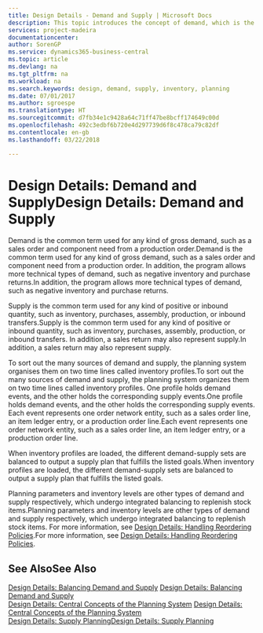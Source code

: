 ```yaml
---
title: Design Details - Demand and Supply | Microsoft Docs
description: This topic introduces the concept of demand, which is the common term used for any kind of gross demand, such as a sales order and component need from a production order.
services: project-madeira
documentationcenter: 
author: SorenGP
ms.service: dynamics365-business-central
ms.topic: article
ms.devlang: na
ms.tgt_pltfrm: na
ms.workload: na
ms.search.keywords: design, demand, supply, inventory, planning
ms.date: 07/01/2017
ms.author: sgroespe
ms.translationtype: HT
ms.sourcegitcommit: d7fb34e1c9428a64c71ff47be8bcff174649c00d
ms.openlocfilehash: 492c3edbf6b720e4d297739d6f8c478ca79c82df
ms.contentlocale: en-gb
ms.lasthandoff: 03/22/2018

---
```

# <a name="design-details-demand-and-supply"></a><span data-ttu-id="e5f0b-103">Design Details: Demand and Supply</span><span class="sxs-lookup"><span data-stu-id="e5f0b-103">Design Details: Demand and Supply</span></span>
<span data-ttu-id="e5f0b-104">Demand is the common term used for any kind of gross demand, such as a sales order and component need from a production order.</span><span class="sxs-lookup"><span data-stu-id="e5f0b-104">Demand is the common term used for any kind of gross demand, such as a sales order and component need from a production order.</span></span> <span data-ttu-id="e5f0b-105">In addition, the program allows more technical types of demand, such as negative inventory and purchase returns.</span><span class="sxs-lookup"><span data-stu-id="e5f0b-105">In addition, the program allows more technical types of demand, such as negative inventory and purchase returns.</span></span>  
  
<span data-ttu-id="e5f0b-106">Supply is the common term used for any kind of positive or inbound quantity, such as inventory, purchases, assembly, production, or inbound transfers.</span><span class="sxs-lookup"><span data-stu-id="e5f0b-106">Supply is the common term used for any kind of positive or inbound quantity, such as inventory, purchases, assembly, production, or inbound transfers.</span></span> <span data-ttu-id="e5f0b-107">In addition, a sales return may also represent supply.</span><span class="sxs-lookup"><span data-stu-id="e5f0b-107">In addition, a sales return may also represent supply.</span></span>  
  
<span data-ttu-id="e5f0b-108">To sort out the many sources of demand and supply, the planning system organises them on two time lines called inventory profiles.</span><span class="sxs-lookup"><span data-stu-id="e5f0b-108">To sort out the many sources of demand and supply, the planning system organizes them on two time lines called inventory profiles.</span></span> <span data-ttu-id="e5f0b-109">One profile holds demand events, and the other holds the corresponding supply events.</span><span class="sxs-lookup"><span data-stu-id="e5f0b-109">One profile holds demand events, and the other holds the corresponding supply events.</span></span> <span data-ttu-id="e5f0b-110">Each event represents one order network entity, such as a sales order line, an item ledger entry, or a production order line.</span><span class="sxs-lookup"><span data-stu-id="e5f0b-110">Each event represents one order network entity, such as a sales order line, an item ledger entry, or a production order line.</span></span>  
  
<span data-ttu-id="e5f0b-111">When inventory profiles are loaded, the different demand-supply sets are balanced to output a supply plan that fulfills the listed goals.</span><span class="sxs-lookup"><span data-stu-id="e5f0b-111">When inventory profiles are loaded, the different demand-supply sets are balanced to output a supply plan that fulfills the listed goals.</span></span>  
  
<span data-ttu-id="e5f0b-112">Planning parameters and inventory levels are other types of demand and supply respectively, which undergo integrated balancing to replenish stock items.</span><span class="sxs-lookup"><span data-stu-id="e5f0b-112">Planning parameters and inventory levels are other types of demand and supply respectively, which undergo integrated balancing to replenish stock items.</span></span> <span data-ttu-id="e5f0b-113">For more information, see [Design Details: Handling Reordering Policies](design-details-handling-reordering-policies.md).</span><span class="sxs-lookup"><span data-stu-id="e5f0b-113">For more information, see [Design Details: Handling Reordering Policies](design-details-handling-reordering-policies.md).</span></span>  
  
## <a name="see-also"></a><span data-ttu-id="e5f0b-114">See Also</span><span class="sxs-lookup"><span data-stu-id="e5f0b-114">See Also</span></span>  
<span data-ttu-id="e5f0b-115">[Design Details: Balancing Demand and Supply](design-details-balancing-demand-and-supply.md) </span><span class="sxs-lookup"><span data-stu-id="e5f0b-115">[Design Details: Balancing Demand and Supply](design-details-balancing-demand-and-supply.md) </span></span>  
<span data-ttu-id="e5f0b-116">[Design Details: Central Concepts of the Planning System](design-details-central-concepts-of-the-planning-system.md) </span><span class="sxs-lookup"><span data-stu-id="e5f0b-116">[Design Details: Central Concepts of the Planning System](design-details-central-concepts-of-the-planning-system.md) </span></span>  
[<span data-ttu-id="e5f0b-117">Design Details: Supply Planning</span><span class="sxs-lookup"><span data-stu-id="e5f0b-117">Design Details: Supply Planning</span></span>](design-details-supply-planning.md)
